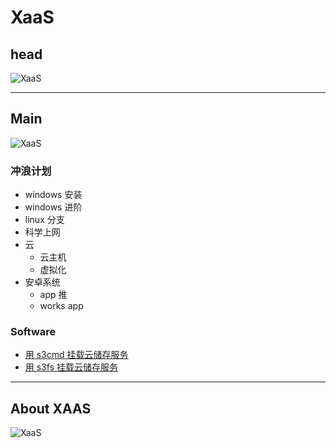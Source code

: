 # XaaS

## head

![XaaS](https://www.nextoffer.com/static/desktop/img/favicon.ico "出家如初，成佛有余")

----

## Main

![XaaS](https://raw.githubusercontent.com/docker/dockercraft/master/docs/img/contribute.png)

### 冲浪计划

- windows 安装
- windows 进阶
- linux 分支
- 科学上网
- 云
  - 云主机
  - 虚拟化
- 安卓系统
  - app 推
  - works app

### Software

- [用 s3cmd 挂载云储存服务](Software/160627-s3cmd.md)
- [用 s3fs 挂载云储存服务](Software/160627-s3fs.md)

----

## About XAAS

![XaaS](http://ww4.sinaimg.cn/large/90dad067gw1f4xfm4jiklg20bo09zn2n.gif "积金千两，不如明解经书")